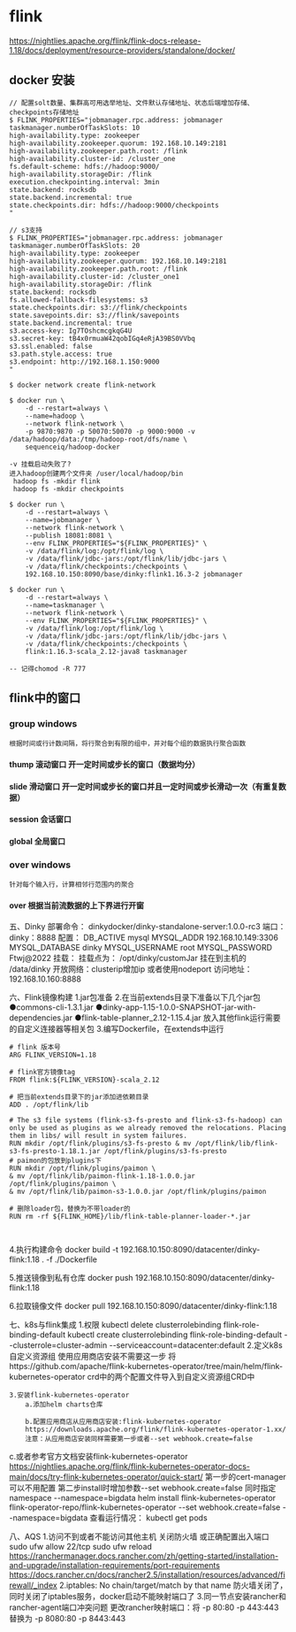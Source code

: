 # flink

https://nightlies.apache.org/flink/flink-docs-release-1.18/docs/deployment/resource-providers/standalone/docker/

## docker 安装

```
// 配置solt数量、集群高可用选举地址、文件默认存储地址、状态后端增加存储、checkpoints存储地址
$ FLINK_PROPERTIES="jobmanager.rpc.address: jobmanager
taskmanager.numberOfTaskSlots: 10
high-availability.type: zookeeper
high-availability.zookeeper.quorum: 192.168.10.149:2181
high-availability.zookeeper.path.root: /flink
high-availability.cluster-id: /cluster_one
fs.default-scheme: hdfs://hadoop:9000/
high-availability.storageDir: /flink
execution.checkpointing.interval: 3min
state.backend: rocksdb
state.backend.incremental: true
state.checkpoints.dir: hdfs://hadoop:9000/checkpoints
"

// s3支持
$ FLINK_PROPERTIES="jobmanager.rpc.address: jobmanager
taskmanager.numberOfTaskSlots: 20
high-availability.type: zookeeper
high-availability.zookeeper.quorum: 192.168.10.149:2181
high-availability.zookeeper.path.root: /flink
high-availability.cluster-id: /cluster_one1
high-availability.storageDir: /flink
state.backend: rocksdb
fs.allowed-fallback-filesystems: s3
state.checkpoints.dir: s3://flink/checkpoints 
state.savepoints.dir: s3://flink/savepoints
state.backend.incremental: true
s3.access-key: Ig7TOshcmcgkqG4U
s3.secret-key: tB4x0rmuaW42qobIGq4eRjA39BS0VVbq
s3.ssl.enabled: false
s3.path.style.access: true
s3.endpoint: http://192.168.1.150:9000
"

$ docker network create flink-network

$ docker run \
    -d --restart=always \
    --name=hadoop \
    --network flink-network \
    -p 9870:9870 -p 50070:50070 -p 9000:9000 -v /data/hadoop/data:/tmp/hadoop-root/dfs/name \
    sequenceiq/hadoop-docker
    
-v 挂载启动失败了?  
进入hadoop创建两个文件夹 /user/local/hadoop/bin
 hadoop fs -mkdir flink
 hadoop fs -mkdir checkpoints

$ docker run \
    -d --restart=always \
    --name=jobmanager \
    --network flink-network \
    --publish 18081:8081 \
    --env FLINK_PROPERTIES="${FLINK_PROPERTIES}" \
    -v /data/flink/log:/opt/flink/log \
    -v /data/flink/jdbc-jars:/opt/flink/lib/jdbc-jars \
    -v /data/flink/checkpoints:/checkpoints \
    192.168.10.150:8090/base/dinky:flink1.16.3-2 jobmanager
    
$ docker run \
    -d --restart=always \
    --name=taskmanager \
    --network flink-network \
    --env FLINK_PROPERTIES="${FLINK_PROPERTIES}" \
    -v /data/flink/log:/opt/flink/log \
    -v /data/flink/jdbc-jars:/opt/flink/lib/jdbc-jars \
    -v /data/flink/checkpoints:/checkpoints \
    flink:1.16.3-scala_2.12-java8 taskmanager
    
-- 记得chomod -R 777

```

## flink中的窗口

### group windows

    根据时间或行计数间隔，将行聚合到有限的组中，并对每个组的数据执行聚合函数

#### thump 滚动窗口 开一定时间或步长的窗口（数据均分）

#### slide 滑动窗口 开一定时间或步长的窗口并且一定时间或步长滑动一次（有重复数据）

#### session 会话窗口

#### global 全局窗口

### over windows

    针对每个输入行，计算相邻行范围内的聚合

#### over 根据当前流数据的上下界进行开窗





五、Dinky
部署命令：
    dinkydocker/dinky-standalone-server:1.0.0-rc3
端口：
    dinky：8888
配置：
    DB_ACTIVE mysql
    MYSQL_ADDR 192.168.10.149:3306
    MYSQL_DATABASE dinky
    MYSQL_USERNAME root
    MYSQL_PASSWORD Ftwj@2022
挂载：
    挂载点为： /opt/dinky/customJar  挂在到主机的 /data/dinky
开放网络：clusterip增加ip 或者使用nodeport
访问地址：
    192.168.10.160:8888

六、Flink镜像构建
    1.jar包准备
    2.在当前extends目录下准备以下几个jar包
        ●commons-cli-1.3.1.jar
        ●dinky-app-1.15-1.0.0-SNAPSHOT-jar-with-dependencies.jar
        ●flink-table-planner_2.12-1.15.4.jar
    放入其他flink运行需要的自定义连接器等相关包
    3.编写Dockerfile，在extends中运行

```
# flink 版本号
ARG FLINK_VERSION=1.18

# flink官方镜像tag
FROM flink:${FLINK_VERSION}-scala_2.12

# 把当前extends目录下的jar添加进依赖目录
ADD . /opt/flink/lib

# The s3 file systems (flink-s3-fs-presto and flink-s3-fs-hadoop) can only be used as plugins as we already removed the relocations. Placing them in libs/ will result in system failures.
RUN mkdir /opt/flink/plugins/s3-fs-presto & mv /opt/flink/lib/flink-s3-fs-presto-1.18.1.jar /opt/flink/plugins/s3-fs-presto
# paimon的包放到plugins下
RUN mkdir /opt/flink/plugins/paimon \
& mv /opt/flink/lib/paimon-flink-1.18-1.0.0.jar /opt/flink/plugins/paimon \
& mv /opt/flink/lib/paimon-s3-1.0.0.jar /opt/flink/plugins/paimon

# 删除loader包，替换为不带loader的
RUN rm -rf ${FLINK_HOME}/lib/flink-table-planner-loader-*.jar

  
```

4.执行构建命令
docker build -t 192.168.10.150:8090/datacenter/dinky-flink:1.18 . -f ./Dockerfile


5.推送镜像到私有仓库
docker push 192.168.10.150:8090/datacenter/dinky-flink:1.18


6.拉取镜像文件
docker pull 192.168.10.150:8090/datacenter/dinky-flink:1.18

七、k8s与flink集成
    1.权限
    kubectl delete clusterrolebinding flink-role-binding-default
    kubectl create clusterrolebinding flink-role-binding-default --clusterrole=cluster-admin --serviceaccount=datacenter:default
    2.定义k8s自定义资源组 使用应用商店安装不需要这一步
    将https://github.com/apache/flink-kubernetes-operator/tree/main/helm/flink-kubernetes-operator
    crd中的两个配置文件导入到自定义资源组CRD中
    
    3.安装flink-kubernetes-operator
        a.添加helm charts仓库
    
        b.配置应用商店从应用商店安装:flink-kubernetes-operator
        https://downloads.apache.org/flink/flink-kubernetes-operator-1.xx/
        注意：从应用商店安装同样需要第一步或者--set webhook.create=false
    
c.或者参考官方文档安装flink-kubernetes-operator
https://nightlies.apache.org/flink/flink-kubernetes-operator-docs-main/docs/try-flink-kubernetes-operator/quick-start/
第一步的cert-manager可以不用配置
第二步install时增加参数--set webhook.create=false 同时指定namespace  --namespace=bigdata
helm install flink-kubernetes-operator flink-operator-repo/flink-kubernetes-operator --set webhook.create=false  --namespace=bigdata
查看运行情况：
kubectl get pods


八、AQS
1.访问不到或者不能访问其他主机
关闭防火墙
或正确配置出入端口
sudo ufw allow 22/tcp
sudo ufw reload
https://ranchermanager.docs.rancher.com/zh/getting-started/installation-and-upgrade/installation-requirements/port-requirements
https://docs.rancher.cn/docs/rancher2.5/installation/resources/advanced/firewall/_index
2.iptables: No chain/target/match by that name
防火墙关闭了，同时关闭了iptables服务，docker启动不能映射端口了
3.同一节点安装rancher和rancher-agent端口冲突问题
更改rancher映射端口：将 -p 80:80 -p 443:443 替换为 -p 8080:80 -p 8443:443


